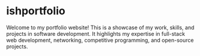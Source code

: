 # ishportfolio
Welcome to my portfolio website! This is a showcase of my work, skills, and projects in software development. It highlights my expertise in full-stack web development, networking, competitive programming, and open-source projects.

